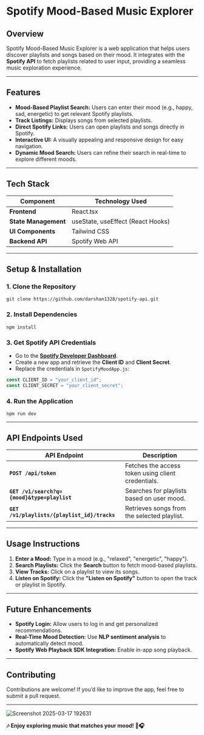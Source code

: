 # **Spotify Mood-Based Music Explorer**  

## **Overview**  
Spotify Mood-Based Music Explorer is a web application that helps users discover playlists and songs based on their mood. It integrates with the **Spotify API** to fetch playlists related to user input, providing a seamless music exploration experience.  

---

## **Features**  

- **Mood-Based Playlist Search:** Users can enter their mood (e.g., happy, sad, energetic) to get relevant Spotify playlists.  
- **Track Listings:** Displays songs from selected playlists.  
- **Direct Spotify Links:** Users can open playlists and songs directly in Spotify.  
- **Interactive UI:** A visually appealing and responsive design for easy navigation.  
- **Dynamic Mood Search:** Users can refine their search in real-time to explore different moods.  

---

## **Tech Stack**  

| Component       | Technology Used          |
|----------------|-------------------------|
| **Frontend**    | React.tsx                 |
| **State Management** | useState, useEffect (React Hooks) |
| **UI Components** | Tailwind CSS |
| **Backend API** | Spotify Web API |

---

## **Setup & Installation**  

### **1. Clone the Repository**  
```
git clone https://github.com/darshan1328/spotify-api.git
```

### **2. Install Dependencies**  
```
npm install
```

### **3. Get Spotify API Credentials**  
- Go to the **[Spotify Developer Dashboard](https://developer.spotify.com/dashboard/applications)**.  
- Create a new app and retrieve the **Client ID** and **Client Secret**.  
- Replace the credentials in `SpotifyMoodApp.js`:  
```js
const CLIENT_ID = "your_client_id";
const CLIENT_SECRET = "your_client_secret";
```

### **4. Run the Application**  
```
npm run dev
```


---

## **API Endpoints Used**  

| API Endpoint | Description |
|-------------|-------------|
| **`POST /api/token`** | Fetches the access token using client credentials. |
| **`GET /v1/search?q={mood}&type=playlist`** | Searches for playlists based on user mood. |
| **`GET /v1/playlists/{playlist_id}/tracks`** | Retrieves songs from the selected playlist. |

---


## **Usage Instructions**  

1. **Enter a Mood:** Type in a mood (e.g., "relaxed", "energetic", "happy").  
2. **Search Playlists:** Click the **Search** button to fetch mood-based playlists.  
3. **View Tracks:** Click on a playlist to view its songs.  
4. **Listen on Spotify:** Click the **"Listen on Spotify"** button to open the track or playlist in Spotify.  

---

## **Future Enhancements**  

- **Spotify Login:** Allow users to log in and get personalized recommendations.  
- **Real-Time Mood Detection:** Use **NLP sentiment analysis** to automatically detect mood.  
- **Spotify Web Playback SDK Integration:** Enable in-app song playback.  

---

## **Contributing**  
Contributions are welcome! If you’d like to improve the app, feel free to submit a pull request.  

---
![Screenshot 2025-03-17 192631](https://github.com/user-attachments/assets/77e60c09-e0d4-431b-b572-2f04324baa36)





**🎶 Enjoy exploring music that matches your mood! 🚀🎧**  
